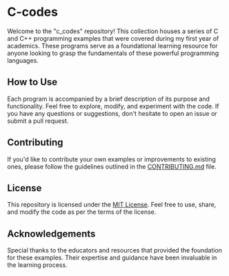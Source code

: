 # C-codes

Welcome to the "c_codes" repository! This collection houses a series of C and C++ programming examples that were covered during my first year of academics. These programs serve as a foundational learning resource for anyone looking to grasp the fundamentals of these powerful programming languages.


## How to Use

Each program is accompanied by a brief description of its purpose and functionality. Feel free to explore, modify, and experiment with the code. If you have any questions or suggestions, don't hesitate to open an issue or submit a pull request.

## Contributing

If you'd like to contribute your own examples or improvements to existing ones, please follow the guidelines outlined in the [CONTRIBUTING.md](CONTRIBUTING.md) file.

## License

This repository is licensed under the [MIT License](LICENSE). Feel free to use, share, and modify the code as per the terms of the license.

## Acknowledgements

Special thanks to the educators and resources that provided the foundation for these examples. Their expertise and guidance have been invaluable in the learning process.
